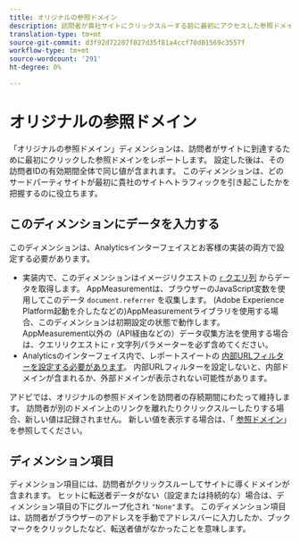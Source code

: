 ```yaml
---
title: オリジナルの参照ドメイン
description: 訪問者が貴社サイトにクリックスルーする前に最初にアクセスした参照ドメイン。
translation-type: tm+mt
source-git-commit: d3f92d72207f027d35f81a4ccf70d01569c3557f
workflow-type: tm+mt
source-wordcount: '291'
ht-degree: 0%

---
```



# オリジナルの参照ドメイン

「オリジナルの参照ドメイン」ディメンションは、訪問者がサイトに到達するために最初にクリックした参照ドメインをレポートします。 設定した後は、その訪問者IDの有効期間全体で同じ値が含まれます。 このディメンションは、どのサードパーティサイトが最初に貴社のサイトへトラフィックを引き起こしたかを把握するのに役立ちます。

## このディメンションにデータを入力する

このディメンションは、Analyticsインターフェイスとお客様の実装の両方で設定する必要があります。

* 実装内で、このディメンションはイメージリクエストの [`r` クエリ列](/help/implement/validate/query-parameters.md) からデータを取得します。 AppMeasurementは、ブラウザーのJavaScript変数を使用してこのデータ `document.referrer` を収集します。 (Adobe Experience Platform起動を介したなどの)AppMeasurementライブラリを使用する場合、このディメンションは初期設定の状態で動作します。 AppMeasurement以外の（API経由などの）データ収集方法を使用する場合は、クエリリクエストに `r` 文字列パラメーターを必ず含めてください。
* Analyticsのインターフェイス内で、レポートスイートの [内部URLフィルターを設定する必要があります](/help/admin/admin/internal-url-filter-admin.md)。 内部URLフィルターを設定しないと、内部ドメインが含まれるか、外部ドメインが表示されない可能性があります。

アドビでは、オリジナルの参照ドメインを訪問者の存続期間にわたって維持します。 訪問者が別のドメイン上のリンクを離れたりクリックスルーしたりする場合、新しい値は記録されません。 新しい値を表示する場合は、「 [参照ドメイン](referring-domain.md)」を参照してください。

## ディメンション項目

ディメンション項目には、訪問者がクリックスルーしてサイトに導くドメインが含まれます。 ヒットに転送者データがない（設定または持続的な）場合は、ディメンション項目の下にグループ化され `"None"`ます。 このディメンション項目は、訪問者がブラウザーのアドレスを手動でアドレスバーに入力したか、ブックマークをクリックしたなど、転送者値がなかったことを意味します。

